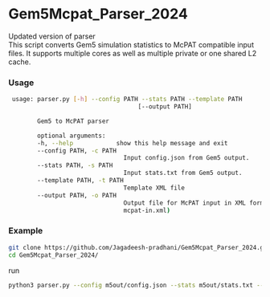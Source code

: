 # Gem5Mcpat_Parser_2024
Updated version of parser <br>
This script converts Gem5 simulation statistics to McPAT compatible input files. It supports multiple cores as well as multiple private or one shared L2 cache.



### Usage



```sh
 usage: parser.py [-h] --config PATH --stats PATH --template PATH
                                    [--output PATH]

        Gem5 to McPAT parser

        optional arguments:
        -h, --help            show this help message and exit
        --config PATH, -c PATH
                                Input config.json from Gem5 output.
        --stats PATH, -s PATH
                                Input stats.txt from Gem5 output.
        --template PATH, -t PATH
                                Template XML file
        --output PATH, -o PATH
                                Output file for McPAT input in XML format (default:
                                mcpat-in.xml)
```

### Example

```sh
git clone https://github.com/Jagadeesh-pradhani/Gem5Mcpat_Parser_2024.git
cd Gem5Mcpat_Parser_2024/
```
run
```sh
python3 parser.py --config m5out/config.json --stats m5out/stats.txt --template templates/template_latest.xml
```





